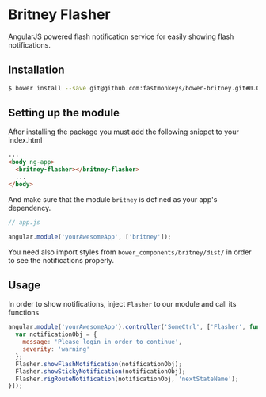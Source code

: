 Britney Flasher
================
AngularJS powered flash notification service for easily showing flash notifications.

Installation
-----------
```sh
$ bower install --save git@github.com:fastmonkeys/bower-britney.git#0.0.2
```

Setting up the module
----------
After installing the package you must add the following snippet to your index.html
```html
...
<body ng-app>
  <britney-flasher></britney-flasher>
  ...
</body>
```


And make sure that the module `britney` is defined as your app's dependency.
```js
// app.js

angular.module('yourAwesomeApp', ['britney']);
```


You need also import styles from `bower_components/britney/dist/` in order to see the notifications properly.


Usage
----------
In order to show notifications, inject `Flasher` to our module and call its functions

```js
angular.module('yourAwesomeApp').controller('SomeCtrl', ['Flasher', function(Flasher) {
  var notificationObj = {
    message: 'Please login in order to continue',
    severity: 'warning'
  };
  Flasher.showFlashNotification(notificationObj);
  Flasher.showStickyNotification(notificationObj);
  Flasher.rigRouteNotification(notificationObj, 'nextStateName');
}]);
```